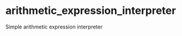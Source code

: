arithmetic_expression_interpreter
=================================

Simple arithmetic expression interpreter
